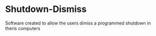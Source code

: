 # Shutdown-Dismiss

Software created to allow the users dimiss a programmed shutdown in theris computers
